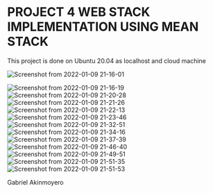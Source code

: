 # PROJECT 4 WEB STACK IMPLEMENTATION USING MEAN STACK

This project is done on Ubuntu 20.04 as localhost and cloud machine


![Screenshot from 2022-01-09 21-16-01](https://user-images.githubusercontent.com/80127136/148700852-d961b721-4a7e-40be-8c13-1f6c8d4311e9.png)

![Screenshot from 2022-01-09 21-16-19](https://user-images.githubusercontent.com/80127136/148700855-5dc34ef6-feff-4842-8979-1ac9688290e9.png)
![Screenshot from 2022-01-09 21-20-28](https://user-images.githubusercontent.com/80127136/148700856-a58a47f3-5d7a-4a40-a88b-1a9a7d27da59.png)
![Screenshot from 2022-01-09 21-21-26](https://user-images.githubusercontent.com/80127136/148700858-5cbee0be-4a88-4cff-a0f7-2b9985bd7549.png)
![Screenshot from 2022-01-09 21-22-13](https://user-images.githubusercontent.com/80127136/148700859-9589863c-6cc7-4a6b-bc17-49fbf291c710.png)
![Screenshot from 2022-01-09 21-23-46](https://user-images.githubusercontent.com/80127136/148700862-d39d0129-eb66-4744-907f-2f44ccccd623.png)
![Screenshot from 2022-01-09 21-32-51](https://user-images.githubusercontent.com/80127136/148700863-9869d5bd-deb1-47f0-bbd1-e09203aeca70.png)
![Screenshot from 2022-01-09 21-34-16](https://user-images.githubusercontent.com/80127136/148700865-d497abbc-3e93-4f9b-b6f5-cb91ef5fa942.png)
![Screenshot from 2022-01-09 21-37-39](https://user-images.githubusercontent.com/80127136/148700869-3cf49ece-32f1-4af7-9af1-65a7af63ff29.png)
![Screenshot from 2022-01-09 21-46-40](https://user-images.githubusercontent.com/80127136/148700871-d4070988-f6d1-427a-857c-e01e688b9f34.png)
![Screenshot from 2022-01-09 21-49-51](https://user-images.githubusercontent.com/80127136/148700874-73ed4329-7185-4674-b926-5a4383e4b272.png)
![Screenshot from 2022-01-09 21-51-35](https://user-images.githubusercontent.com/80127136/148700875-318b1809-ecf5-4f8d-9536-38c4049ecafd.png)
![Screenshot from 2022-01-09 21-51-53](https://user-images.githubusercontent.com/80127136/148700879-fed59912-cd1c-4b20-9a72-50e4f39a4b98.png)


Gabriel Akinmoyero
